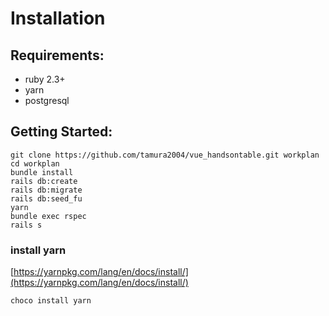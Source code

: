 # Installation

## Requirements:

- ruby 2.3+
- yarn
- postgresql

## Getting Started:

```
git clone https://github.com/tamura2004/vue_handsontable.git workplan
cd workplan
bundle install
rails db:create
rails db:migrate
rails db:seed_fu
yarn
bundle exec rspec
rails s
```

### install yarn
[https://yarnpkg.com/lang/en/docs/install/](https://yarnpkg.com/lang/en/docs/install/)

```
choco install yarn
```
